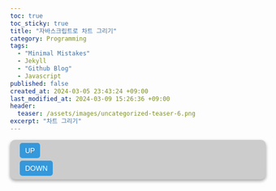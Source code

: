 ```yaml
---
toc: true
toc_sticky: true
title: "자바스크립트로 차트 그리기"
category: Programming
tags:
  - "Minimal Mistakes"
  - Jekyll
  - "Github Blog"
  - Javascript
published: false
created_at: 2024-03-05 23:43:24 +09:00
last_modified_at: 2024-03-09 15:26:36 +09:00
header:
  teaser: /assets/images/uncategorized-teaser-6.png
excerpt: "차트 그리기"
---
```


<script src="https://cdnjs.cloudflare.com/ajax/libs/Chart.js/4.4.0/chart.umd.min.js"></script>
<style>
  .graph-controller {
    box-sizing: border-box;
    width: 100%;
    margin: 1em 0 1em 0;
    padding: 0.1em 1em 0.1em 1em;
    background-color: #cccccc;
    border-radius: 10px;
    box-shadow: 0 3px 6px rgba(0,0,0,0.16), 0 3px 6px rgba(0,0,0,0.23);
  }
  .graph-ctrl-btn {
    font-size: 1em;
    display: block;
    margin: 5px 5px;
    padding: .5em .75em;
    background-color: #3498db;
    color: white;
    border: none;
    border-radius: 5px;
    cursor: pointer;
  }
  .graph-ctrl-btn:hover {
    background-color: #2980b9;
  }
</style>

<div class="graph-controller">
  <button class="graph-ctrl-btn" onc>UP</button>
  <button class="graph-ctrl-btn">DOWN</button>
</div>

<canvas id="myChart" width="300" height="100"></canvas>
<script>
  let myCt = document.getElementById('myChart');
  let myChart = new Chart(myCt, {
    type: 'bar',
    data: {
      labels: ['2020', '2021', '2022', '2023'],
      datasets: [
        {
          label: 'Dataset',
          data: [10,20,30,40],
        }
      ]
    },
  });
</script>
